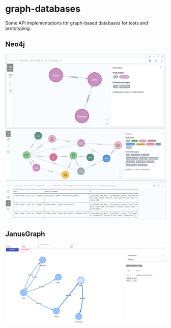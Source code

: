 # graph-databases

Some API implementations for graph-based databases for tests and prototyping.

## Neo4j
[
  ![Neo4j demo](docs/neo4j-1.png)
](/neo4j/README.md)
[
  ![Neo4j demo 2](docs/neo4j-2.png)
](/neo4j/README.md)

## JanusGraph
[
  ![JanusGraph demo](docs/janusgraph.png)
](/janusgraph/README.md)
